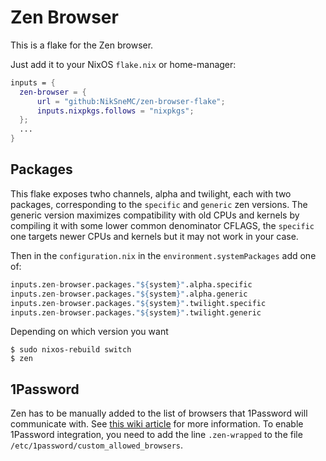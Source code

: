 # Zen Browser

This is a flake for the Zen browser.

Just add it to your NixOS `flake.nix` or home-manager:

```nix
inputs = {
  zen-browser = {
      url = "github:NikSneMC/zen-browser-flake";
      inputs.nixpkgs.follows = "nixpkgs";
  };
  ...
}
```

## Packages

This flake exposes twho channels, alpha and twilight, each with two packages, corresponding to the `specific` and `generic` zen versions.
The generic version maximizes compatibility with old CPUs and kernels by compiling it with some
lower common denominator CFLAGS, the `specific` one targets newer CPUs and kernels but it may not
work in your case.

Then in the `configuration.nix` in the `environment.systemPackages` add one of:

```nix
inputs.zen-browser.packages."${system}".alpha.specific
inputs.zen-browser.packages."${system}".alpha.generic
inputs.zen-browser.packages."${system}".twilight.specific
inputs.zen-browser.packages."${system}".twilight.generic
```

Depending on which version you want

```shell
$ sudo nixos-rebuild switch
$ zen
```

## 1Password

Zen has to be manually added to the list of browsers that 1Password will communicate with. See [this wiki article](https://nixos.wiki/wiki/1Password) for more information. To enable 1Password integration, you need to add the line `.zen-wrapped` to the file `/etc/1password/custom_allowed_browsers`.
